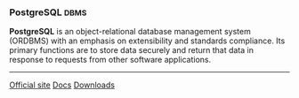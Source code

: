 ### PostgreSQL <small>DBMS</small>

<?php echo Samiholck\skillLevelBar(50); ?>

  **PostgreSQL** is an object-relational database management 
  system (ORDBMS) with an emphasis on extensibility and standards compliance. Its 
  primary functions are to store data securely and return that data in response 
  to requests from other software applications. 

  <hr>

  <div class="button-group small align-right">
    <a class="button postgresql" href="https://www.postgresql.org/"><i class="fas fa-home"></i> Official site</a>
    <a class="button docs" href="https://www.postgresql.org/docs/"><i class="fas fa-book"></i> Docs</a>
    <a class="button download" href="https://www.postgresql.org/download/"><i class="fas fa-download"></i> Downloads</a>
  </div>
